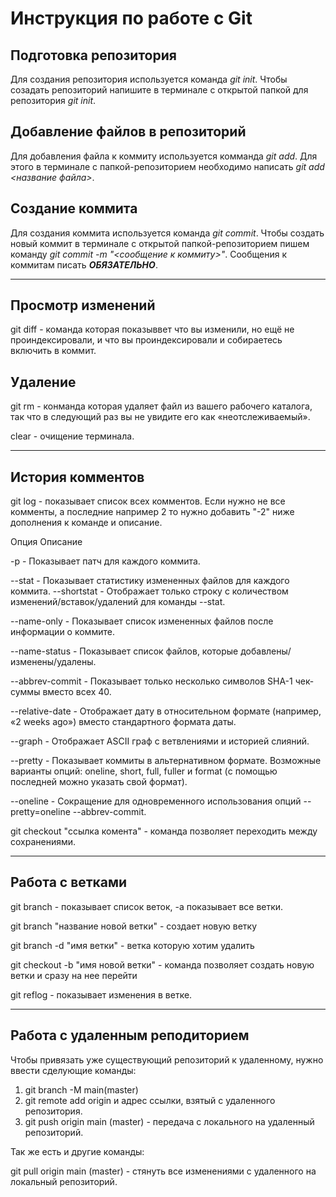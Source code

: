 # Инструкция по работе с Git

## Подготовка репозитория
Для создания репозитория используется команда *git init*. Чтобы созадать репозиторий напишите в терминале с открытой папкой для репозитория *git init*.

## Добавление файлов в репозиторий

Для добавления файла к коммиту используется комманда *git add*. Для этого в терминале с папкой-репозиторием необходимо написать *git add <название файла>*.

## Создание коммита
Для создания коммита используется команда *git commit*. Чтобы создать новый коммит в терминале с открытой папкой-репозиторием пишем команду *git commit -m "<сообщение к коммиту>"*. Сообщения к коммитам писать ***ОБЯЗАТЕЛЬНО***.

---
 ## Просмотр изменений ##

 git diff - команда которая показыввет что вы изменили, но ещё не проиндексировали, и что вы проиндексировали и собираетесь включить в коммит. 

 ## Удаление ##

 git rm - конманда которая удаляет файл из вашего рабочего каталога, так что в
следующий раз вы не увидите его как «неотслеживаемый».

clear - очищение терминала.

---

## История комментов ##

git log - показывает список всех комментов. Если нужно не все комменты, а последние например 2 то нужно добавить "-2"
 ниже дополнения к команде и описание.


Опция Описание

-p - Показывает патч для каждого коммита.

--stat - Показывает статистику измененных файлов для каждого коммита.
--shortstat - Отображает только строку с количеством изменений/вставок/удалений для команды --stat.

--name-only - Показывает список измененных файлов после информации о коммите.

--name-status - Показывает список файлов, которые добавлены/изменены/удалены.

--abbrev-commit - Показывает только несколько символов SHA-1 чек-суммы вместо всех 40.

--relative-date - Отображает дату в относительном формате (например, «2 weeks ago») вместо стандартного формата даты.

--graph - Отображает ASCII граф с ветвлениями и историей слияний.

--pretty - Показывает коммиты в альтернативном формате. Возможные варианты опций: oneline, short, full, fuller и format (с помощью последней можно указать свой формат).

--oneline - Сокращение для одновременного использования опций --pretty=oneline
--abbrev-commit.

git checkout "ссылка комента" - команда позволяет переходить между сохранениями.

-------
## Работа с ветками ##

git branch - показывает список веток, -a показывает все ветки.

git branch "название новой ветки" - создает новую ветку

git branch -d "имя ветки" - ветка которую хотим удалить 

git checkout -b "имя новой ветки" - команда позволяет создать новую ветки и сразу на нее перейти

git reflog - показывает изменения в ветке.

---

## Работа с удаленным реподиторием ##

Чтобы привязать уже существующий репозиторий к удаленному, нужно ввести сделующие команды:

1. git branch -M main(master)
2. git remote add origin и адрес ссылки, взятый с удаленного репозитория.
3. git push origin main (master) - передача с локального на удаленный репозиторий. 

Так же есть и другие команды:

git pull origin main (master) - стянуть все изменениями с удаленного на локальный репозиторий.

